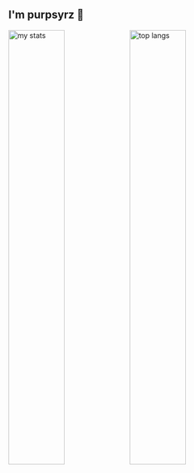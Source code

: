 ## I'm purpsyrz 👋

<img alt="my stats" align="left" width="47%" src="https://github-readme-stats.vercel.app/api?username=purpsyrz"/>
<img alt="top langs" align="left" width="47%" src="https://github-readme-stats.vercel.app/api/top-langs/?username=purpsyrz&layout=compact"/>
